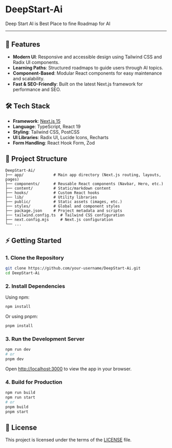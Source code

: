 # DeepStart-Ai

Deep Start AI is Best Place to fine Roadmap for AI 

---

## 🚀 Features
- **Modern UI**: Responsive and accessible design using Tailwind CSS and Radix UI components.
- **Learning Paths**: Structured roadmaps to guide users through AI topics.
- **Component-Based**: Modular React components for easy maintenance and scalability.
- **Fast & SEO-Friendly**: Built on the latest Next.js framework for performance and SEO.

## 🛠️ Tech Stack
- **Framework**: [Next.js 15](https://nextjs.org/)
- **Language**: TypeScript, React 19
- **Styling**: Tailwind CSS, PostCSS
- **UI Libraries**: Radix UI, Lucide Icons, Recharts
- **Form Handling**: React Hook Form, Zod

## 📁 Project Structure
```
DeepStart-Ai/
├── app/             # Main app directory (Next.js routing, layouts, pages)
├── components/      # Reusable React components (Navbar, Hero, etc.)
├── content/         # Static/markdown content
├── hooks/           # Custom React hooks
├── lib/             # Utility libraries
├── public/          # Static assets (images, etc.)
├── styles/          # Global and component styles
├── package.json     # Project metadata and scripts
├── tailwind.config.ts  # Tailwind CSS configuration
├── next.config.mjs     # Next.js configuration
└── ...
```

## ⚡ Getting Started

### 1. Clone the Repository
```bash
git clone https://github.com/your-username/DeepStart-Ai.git
cd DeepStart-Ai
```

### 2. Install Dependencies
Using npm:
```bash
npm install
```
Or using pnpm:
```bash
pnpm install
```

### 3. Run the Development Server
```bash
npm run dev
# or
pnpm dev
```
Open [http://localhost:3000](http://localhost:3000) to view the app in your browser.

### 4. Build for Production
```bash
npm run build
npm run start
# or
pnpm build
pnpm start
```

## 📖 License
This project is licensed under the terms of the [LICENSE](LICENSE) file.


